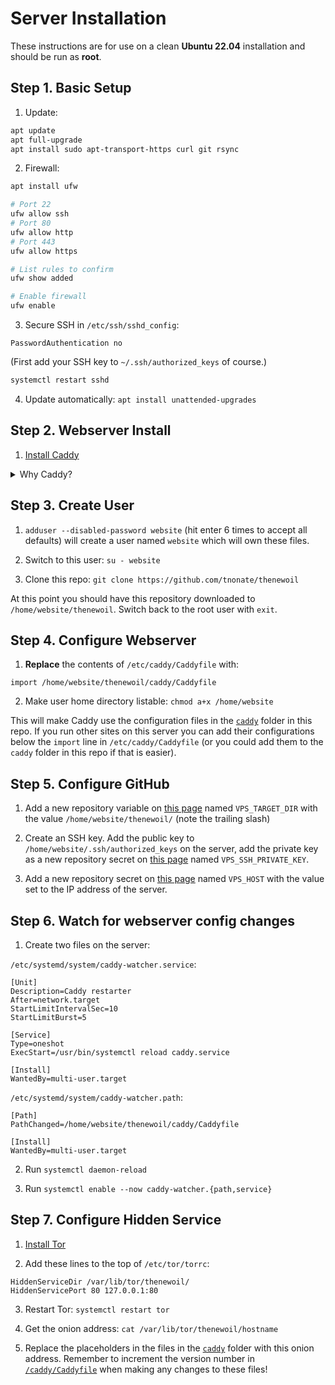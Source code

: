 # Server Installation

These instructions are for use on a clean **Ubuntu 22.04** installation and should be run as **root**.

## Step 1. Basic Setup

1. Update:

```bash
apt update
apt full-upgrade
apt install sudo apt-transport-https curl git rsync
```

2. Firewall:

```bash
apt install ufw

# Port 22
ufw allow ssh
# Port 80
ufw allow http
# Port 443
ufw allow https

# List rules to confirm
ufw show added

# Enable firewall
ufw enable
```

3. Secure SSH in `/etc/ssh/sshd_config`:

```text
PasswordAuthentication no
```

(First add your SSH key to `~/.ssh/authorized_keys` of course.)

```bash
systemctl restart sshd
```

4. Update automatically: `apt install unattended-upgrades`

## Step 2. Webserver Install

1. [Install Caddy](https://caddyserver.com/docs/install#debian-ubuntu-raspbian)

<details>
<summary>Why Caddy?</summary>

Trust me on this one. It's way easier to use than Nginx, and also plain better. Creating a website in Caddy is as simple as adding 4 lines to `/etc/caddy/Caddyfile`:

```text
example.com {
  root * /var/www/html
  file_server
}
```

Simply doing this creates the website, grabs an SSL certificate, and everything is configured with very sane/modern defaults (HTTP/2 and HTTP/3, automatic HTTPS redirects, [etc.](https://caddyserver.com/features)).

With Nginx, you'd have to at minimum configure `/etc/nginx/nginx.conf`, `/etc/nginx/sites-enabled/your-website.conf`, **and** install Certbot, set up your certificates and renewal jobs; and chances are it still won't be configured as good as it could be unless you've taken the time to tweak every Nginx setting. Boo.

</details>

## Step 3. Create User

1. `adduser --disabled-password website` (hit enter 6 times to accept all defaults) will create a user named `website` which will own these files.

2. Switch to this user: `su - website`

3. Clone this repo: `git clone https://github.com/tnonate/thenewoil`

At this point you should have this repository downloaded to `/home/website/thenewoil`. Switch back to the root user with `exit`.

## Step 4. Configure Webserver

1. **Replace** the contents of `/etc/caddy/Caddyfile` with:

```text
import /home/website/thenewoil/caddy/Caddyfile
```

2. Make user home directory listable: `chmod a+x /home/website`

This will make Caddy use the configuration files in the [`caddy`](../../caddy) folder in this repo. If you run other sites on this server you can add their configurations below the `import` line in `/etc/caddy/Caddyfile` (or you could add them to the `caddy` folder in this repo if that is easier).

## Step 5. Configure GitHub

1. Add a new repository variable on [this page](https://github.com/tnonate/thenewoil/settings/variables/actions) named `VPS_TARGET_DIR` with the value `/home/website/thenewoil/` (note the trailing slash)

2. Create an SSH key. Add the public key to `/home/website/.ssh/authorized_keys` on the server, add the private key as a new repository secret on [this page](https://github.com/tnonate/thenewoil/settings/secrets/actions) named `VPS_SSH_PRIVATE_KEY`.

3. Add a new repository secret on [this page](https://github.com/tnonate/thenewoil/settings/secrets/actions) named `VPS_HOST` with the value set to the IP address of the server.

## Step 6. Watch for webserver config changes

1. Create two files on the server:

`/etc/systemd/system/caddy-watcher.service`:

```systemd
[Unit]
Description=Caddy restarter
After=network.target
StartLimitIntervalSec=10
StartLimitBurst=5

[Service]
Type=oneshot
ExecStart=/usr/bin/systemctl reload caddy.service

[Install]
WantedBy=multi-user.target
```

`/etc/systemd/system/caddy-watcher.path`:

```systemd
[Path]
PathChanged=/home/website/thenewoil/caddy/Caddyfile

[Install]
WantedBy=multi-user.target
```

2. Run `systemctl daemon-reload`

3. Run `systemctl enable --now caddy-watcher.{path,service}`

## Step 7. Configure Hidden Service

1. [Install Tor](https://community.torproject.org/onion-services/setup/install/)

2. Add these lines to the top of `/etc/tor/torrc`:

```text
HiddenServiceDir /var/lib/tor/thenewoil/
HiddenServicePort 80 127.0.0.1:80
```

3. Restart Tor: `systemctl restart tor`

4. Get the onion address: `cat /var/lib/tor/thenewoil/hostname`

5. Replace the placeholders in the files in the [`caddy`](../../caddy) folder with this onion address. Remember to increment the version number in [`/caddy/Caddyfile`](../../caddy/Caddyfile) when making any changes to these files!
